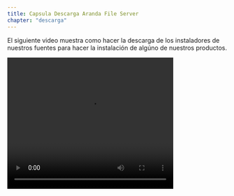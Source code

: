 ```yaml
---
title: Capsula Descarga Aranda File Server
chapter: "descarga"
---
```


El siguiente video muestra como hacer la descarga de los instaladores de nuestros fuentes para hacer la instalación de algúno de nuestros productos.

<video width="380" height="300" controls> <source src="https://arandasoftware.sharepoint.com/sites/Documentacion-RepositorioPortalDoc/Documentos%20compartidos/Repositorio%20Portal%20Doc/ASDK%20v8/1.2%20ASDKv8/1.2.1.3%20Descarga%20Fuentes%20e%20Instalacion/1.2.1.3.4%20Capsula%20Descarga%20Aranda%20File%20Server.mp4?App=OneDriveWebVideo" type="video/mp4"> Your browser does not support the video tag. </video>
